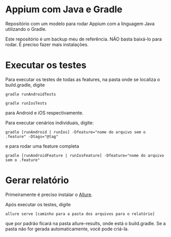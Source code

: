 # Appium com Java e Gradle

Repositório com um modelo para rodar Appium com a linguagem Java utilizando o Gradle.

Este repositório é um backup meu de referência. NÃO basta baixá-lo para rodar. É preciso fazer mais instalações.

# Executar os testes

Para executar os testes de todas as features, na pasta onde se localiza o build.gradle, digite

```gradle runAndroidTests```

```gradle runIosTests```

para Android e iOS respectivamente.

Para executar cenários individuais, digite:

```gradle [runAndroid | runIos] -Dfeature="nome do arquivo sem o .feature" -Dtags="@tag"```

e para rodar uma feature completa

```gradle [runAndroidFeature | runIosFeature] -Dfeature="nome do arquivo sem o .feature"```

# Gerar relatório

Primeiramente é preciso instalar o [Allure](https://docs.qameta.io/allure/#_installing_a_commandline).

Após executar os testes, digite

```allure serve [caminho para a pasta dos arquivos para o relatório]```

que por padrão ficará na pasta allure-results, onde está o build.gradle. Se a pasta não for gerada automaticamente, você pode criá-la.